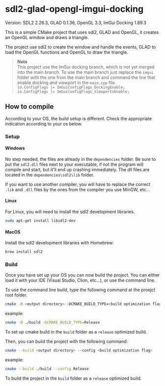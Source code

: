 # sdl2-glad-opengl-imgui-docking

Version: SDL2 2.26.3, GLAD 0.1.36, OpenGL 3.3, ImGui Docking 1.89.3

This is a simple CMake project that uses sdl2, GLAD and OpenGL, it creates an OpenGL window and draws a triangle.

The project use sdl2 to create the window and handle the events, GLAD to load the OpenGL functions and OpenGL to draw
the triangle.

> **Note**  
> This project use the ImGui docking branch, which is not yet merged into the main branch.
> To use the main branch just replace the `imgui` folder with the one from the main branch and
> command the line that enable docking and viewport in the `main.cpp` file.  
> `io.ConfigFlags |= ImGuiConfigFlags_DockingEnable;`  
> `io.ConfigFlags |= ImGuiConfigFlags_ViewportsEnable;`

## How to compile

According to your OS, the build setup is different. Check the appropriate indication according to your os below.

### Setup

#### Windows

No step needed, the files are already in the `dependencies` folder.
Be sure to put the `sdl2.dll` files next to your executable, if not the program will compile and start, but it'll end up
crashing immediately. The dll files are located in the `dependencies\sdl2\lib` folder.

If you want to use another compiler, you will have to replace the correct `.lib` and `.dll` files by the ones from the
compiler you use MinGW, etc...

#### Linux

For Linux, you will need to install the sdl2 development libraries.

```bash
sudo apt-get install libsdl2-dev
```

#### MacOS

Install the sdl2 development libraries with Homebrew:

```bash
brew install sdl2
```

### Build

Once you have set up your OS you can now build the project.
You can either load it with your IDE (Visual Studio, Clion, etc...), or use the command line.

To use the command line build, type the following command at the proejct root folder.

```bash
cmake -B <output directory> -DCMAKE_BUILD_TYPE=<build optimization flag>
```

example:

```bash
cmake -B ./build -DCMAKE_BUILD_TYPE=Release
```

To set up cmake build in the `build` folder as a `release` optimized build.

Then, you can build the project with the following command:

```bash
cmake --build <output directory> --config <build optimization flag>
```

example:

```bash
cmake --build ./build --config Release
```

To build the project in the `build` folder as a `release` optimized build.
